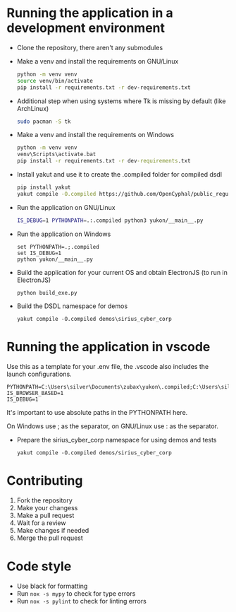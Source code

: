 # Running the application in a development environment
* Clone the repository, there aren't any submodules
* Make a venv and install the requirements on GNU/Linux
    ```bash
    python -m venv venv
    source venv/bin/activate
    pip install -r requirements.txt -r dev-requirements.txt
    ```
* Additional step when using systems where Tk is missing by default (like ArchLinux)
    ```bash
    sudo pacman -S tk
    ```
* Make a venv and install the requirements on Windows
    ```bat
    python -m venv venv
    venv\Scripts\activate.bat
    pip install -r requirements.txt -r dev-requirements.txt
    ```
* Install yakut and use it to create the .compiled folder for compiled dsdl
    ```bash
    pip install yakut
    yakut compile -O.compiled https://github.com/OpenCyphal/public_regulated_data_types/archive/refs/heads/master.zip
    ```
* Run the application on GNU/Linux
    ```bash
    IS_DEBUG=1 PYTHONPATH=.:.compiled python3 yukon/__main__.py
    ```
* Run the application on Windows
    ```batch
    set PYTHONPATH=.;.compiled
    set IS_DEBUG=1
    python yukon/__main__.py
    ```
* Build the application for your current OS and obtain ElectronJS (to run in ElectronJS)
    ```
    python build_exe.py
    ```

* Build the DSDL namespace for demos
    ```
    yakut compile -O.compiled demos\sirius_cyber_corp
    ```

# Running the application in vscode
Use this as a template for your .env file, the .vscode also includes the launch configurations.

```
PYTHONPATH=C:\Users\silver\Documents\zubax\yukon\.compiled;C:\Users\silver\Documents\zubax\yukon
IS_BROWSER_BASED=1
IS_DEBUG=1
```

It's important to use absolute paths in the PYTHONPATH here.

On Windows use ; as the separator, on GNU/Linux use : as the separator.

* Prepare the sirius_cyber_corp namespace for using demos and tests
    ```batch
    yakut compile -O.compiled demos/sirius_cyber_corp
    ```

# Contributing
1. Fork the repository
2. Make your changess
3. Make a pull request
4. Wait for a review
5. Make changes if needed
6. Merge the pull request

# Code style
- Use black for formatting
- Run `nox -s mypy` to check for type errors
- Run `nox -s pylint` to check for linting errors